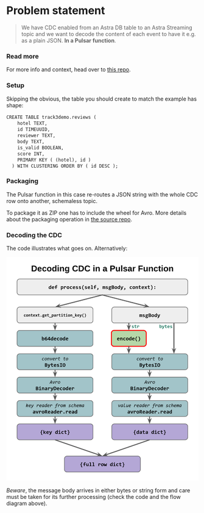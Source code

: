 # Problem statement

> We have CDC enabled from an Astra DB table
> to an Astra Streaming topic and we want to decode the content
> of each event to have it e.g. as a plain JSON.
> **In a Pulsar function**.

### Read more

For more info and context, head over to [this repo](https://github.com/hemidactylus/decoding-cdc-astra-streaming-functions#readme).

### Setup

Skipping the obvious, the table you should create to match the example has shape:

```
CREATE TABLE track3demo.reviews (
    hotel TEXT,
    id TIMEUUID,
    reviewer TEXT,
    body TEXT,
    is_valid BOOLEAN,
    score INT,
    PRIMARY KEY ( (hotel), id )
  ) WITH CLUSTERING ORDER BY ( id DESC );
```

### Packaging

The Pulsar function in this case re-routes a JSON string with the whole CDC row onto another, schemaless topic.

To package it as ZIP one has to include the wheel for Avro. More details about the packaging operation in [the source repo](https://github.com/hemidactylus/decoding-cdc-astra-streaming-functions#readme).

### Decoding the CDC

The code illustrates what goes on. Alternatively:

![Decoding CDC in a Pulsar Function](cdc_decode_function.png)

*Beware*, the message body arrives in either bytes or string form and
care must be taken for its further processing (check the code and the flow diagram above).
